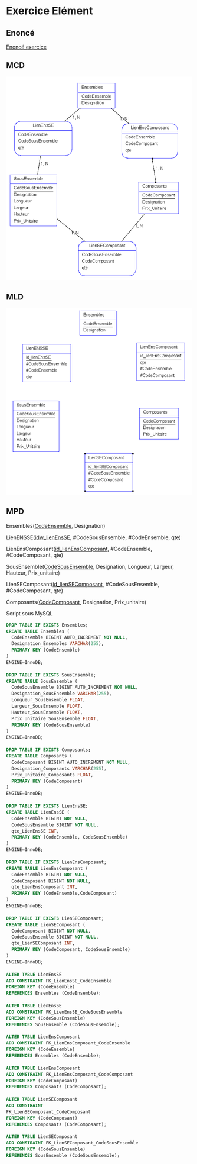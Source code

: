 # Exercice Elément

## Enoncé

[Enoncé exercice](./Exercice_2.docx)

## MCD

![MCD](../img/modelisation/Exercice/image-1.png)

## MLD

![Alt text](image-4.png)

## MPD
Ensembles(<u>CodeEnsemble</u>, Designation)

LienENSSE(<u>idw_lienEnsSE</u>, #CodeSousEnsemble, #CodeEnsemble, qte)

LienEnsComposant(<u>id_lienEnsComposant</u>, #CodeEnsemble, #CodeComposant, qte)

SousEnsemble(<u>CodeSousEnsemble</u>, Designation, Longueur, Largeur, Hauteur, Prix_unitaire)

LienSEComposant(<u>id_lienSEComposant</u>, #CodeSousEnsemble, #CodeComposant, qte)

Composants(<u>CodeComposant</u>, Designation, Prix_unitaire)

Script sous MySQL
```SQL
DROP TABLE IF EXISTS Ensembles;
CREATE TABLE Ensembles (
  CodeEnsemble BIGINT AUTO_INCREMENT NOT NULL,
  Designation_Ensembles VARCHAR(255),
  PRIMARY KEY (CodeEnsemble)
)
ENGINE=InnoDB;

DROP TABLE IF EXISTS SousEnsemble;
CREATE TABLE SousEnsemble (
  CodeSousEnsemble BIGINT AUTO_INCREMENT NOT NULL,
  Designation_SousEnsemble VARCHAR(255),
  Longueur_SousEnsemble FLOAT,
  Largeur_SousEnsemble FLOAT,
  Hauteur_SousEnsemble FLOAT,
  Prix_Unitaire_SousEnsemble FLOAT,
  PRIMARY KEY (CodeSousEnsemble)
)
ENGINE=InnoDB;

DROP TABLE IF EXISTS Composants;
CREATE TABLE Composants (
  CodeComposant BIGINT AUTO_INCREMENT NOT NULL,
  Designation_Composants VARCHAR(255),
  Prix_Unitaire_Composants FLOAT,
  PRIMARY KEY (CodeComposant)
)
ENGINE=InnoDB;

DROP TABLE IF EXISTS LienEnsSE;
CREATE TABLE LienEnsSE (
  CodeEnsemble BIGINT NOT NULL,
  CodeSousEnsemble BIGINT NOT NULL,
  qte_LienEnsSE INT,
  PRIMARY KEY (CodeEnsemble, CodeSousEnsemble)
)
ENGINE=InnoDB;

DROP TABLE IF EXISTS LienEnsComposant;
CREATE TABLE LienEnsComposant (
  CodeEnsemble BIGINT NOT NULL,
  CodeComposant BIGINT NOT NULL,
  qte_LienEnsComposant INT,
  PRIMARY KEY (CodeEnsemble,CodeComposant)
)
ENGINE=InnoDB;

DROP TABLE IF EXISTS LienSEComposant;
CREATE TABLE LienSEComposant (
  CodeComposant BIGINT NOT NULL,
  CodeSousEnsemble BIGINT NOT NULL,
  qte_LienSEComposant INT,
  PRIMARY KEY (CodeComposant, CodeSousEnsemble)
)
ENGINE=InnoDB;

ALTER TABLE LienEnsSE
ADD CONSTRAINT FK_LienEnsSE_CodeEnsemble
FOREIGN KEY (CodeEnsemble)
REFERENCES Ensembles (CodeEnsemble);

ALTER TABLE LienEnsSE 
ADD CONSTRAINT FK_LienEnsSE_CodeSousEnsemble
FOREIGN KEY (CodeSousEnsemble)
REFERENCES SousEnsemble (CodeSousEnsemble);

ALTER TABLE LienEnsComposant
ADD CONSTRAINT FK_LienEnsComposant_CodeEnsemble
FOREIGN KEY (CodeEnsemble)
REFERENCES Ensembles (CodeEnsemble);

ALTER TABLE LienEnsComposant
ADD CONSTRAINT FK_LienEnsComposant_CodeComposant
FOREIGN KEY (CodeComposant)
REFERENCES Composants (CodeComposant);

ALTER TABLE LienSEComposant
ADD CONSTRAINT
FK_LienSEComposant_CodeComposant
FOREIGN KEY (CodeComposant)
REFERENCES Composants (CodeComposant);

ALTER TABLE LienSEComposant
ADD CONSTRAINT FK_LienSEComposant_CodeSousEnsemble
FOREIGN KEY (CodeSousEnsemble)
REFERENCES SousEnsemble (CodeSousEnsemble); 
```